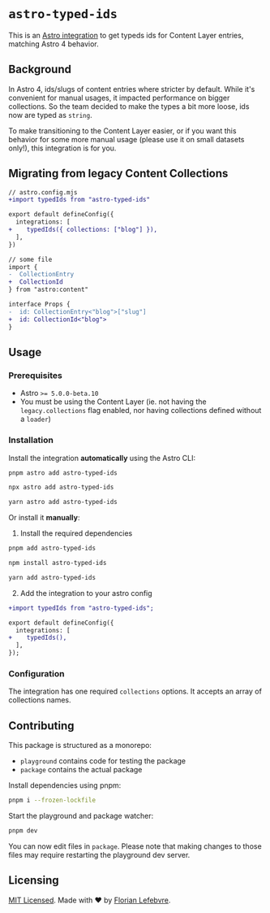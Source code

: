 # `astro-typed-ids`

This is an [Astro integration](https://docs.astro.build/en/guides/integrations-guide/) to get typeds ids for Content Layer entries, matching Astro 4 behavior.

## Background

In Astro 4, ids/slugs of content entries where stricter by default. While it's convenient for manual usages, it impacted performance on bigger collections. So the team decided to make the types a bit more loose, ids now are typed as `string`.

To make transitioning to the Content Layer easier, or if you want this behavior for some more manual usage (please use it on small datasets only!), this integration is for you.

## Migrating from legacy Content Collections

```diff
// astro.config.mjs
+import typedIds from "astro-typed-ids"

export default defineConfig({
  integrations: [
+    typedIds({ collections: ["blog"] }),
  ],
})

// some file
import {
-  CollectionEntry
+  CollectionId
} from "astro:content"

interface Props {
-  id: CollectionEntry<"blog">["slug"]
+  id: CollectionId<"blog">
}
```

## Usage

### Prerequisites

- Astro `>= 5.0.0-beta.10`
- You must be using the Content Layer (ie. not having the `legacy.collections` flag enabled, nor having collections defined without a `loader`)

### Installation

Install the integration **automatically** using the Astro CLI:

```bash
pnpm astro add astro-typed-ids
```

```bash
npx astro add astro-typed-ids
```

```bash
yarn astro add astro-typed-ids
```

Or install it **manually**:

1. Install the required dependencies

```bash
pnpm add astro-typed-ids
```

```bash
npm install astro-typed-ids
```

```bash
yarn add astro-typed-ids
```

2. Add the integration to your astro config

```diff
+import typedIds from "astro-typed-ids";

export default defineConfig({
  integrations: [
+    typedIds(),
  ],
});
```

### Configuration

The integration has one required `collections` options. It accepts an array of collections names.

## Contributing

This package is structured as a monorepo:

- `playground` contains code for testing the package
- `package` contains the actual package

Install dependencies using pnpm: 

```bash
pnpm i --frozen-lockfile
```

Start the playground and package watcher:

```bash
pnpm dev
```

You can now edit files in `package`. Please note that making changes to those files may require restarting the playground dev server.

## Licensing

[MIT Licensed](https://github.com/florian-lefebvre/astro-typed-ids/blob/main/LICENSE). Made with ❤️ by [Florian Lefebvre](https://github.com/florian-lefebvre).
